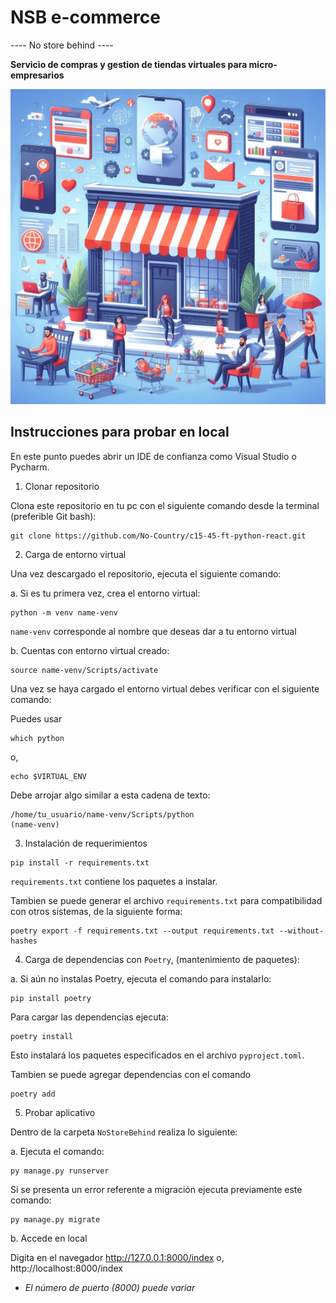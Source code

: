 #  NSB e-commerce
---- No store behind ----

**Servicio de compras  y gestion de tiendas virtuales para micro-empresarios**

![](banner01.jpg)

## Instrucciones para probar en local
En este punto puedes abrir un IDE de confianza como Visual Studio o Pycharm.

1. Clonar repositorio

Clona este repositorio en tu  pc con el siguiente comando desde la terminal (preferible Git bash):
```commandline
git clone https://github.com/No-Country/c15-45-ft-python-react.git
```

2. Carga de entorno virtual

Una vez descargado el  repositorio, ejecuta el siguiente comando:

a. Si es tu primera vez, crea el entorno virtual:
```commandline
python -m venv name-venv
```
``name-venv`` corresponde al nombre que deseas dar a tu entorno virtual

b. Cuentas con entorno virtual creado:

```commandline
source name-venv/Scripts/activate
```
Una vez se haya cargado el entorno virtual debes verificar con el siguiente comando:

Puedes usar
```commandline
which python
```
o,
```commandline
echo $VIRTUAL_ENV
```
Debe arrojar algo similar a esta cadena de texto:

```
/home/tu_usuario/name-venv/Scripts/python
(name-venv)
```

3. Instalación de requerimientos

```commandline
pip install -r requirements.txt
```
``requirements.txt`` contiene los paquetes a instalar.

Tambien se puede generar el archivo ``requirements.txt`` para compatibilidad 
con otros sistemas, de la siguiente forma:

```commandline
poetry export -f requirements.txt --output requirements.txt --without-hashes
```

4. Carga de dependencias con ``Poetry``, (mantenimiento de paquetes):

a. Si aún no instalas Poetry, ejecuta el comando para instalarlo:

```commandline
pip install poetry
```
Para cargar las dependencias ejecuta:

````commandline
poetry install
````
Esto instalará los paquetes especificados en el archivo ``pyproject.toml``.

Tambien se puede agregar dependencias con el comando
````commandline
poetry add
````
5. Probar aplicativo

Dentro de la carpeta ``NoStoreBehind`` realiza lo siguiente:

a. Ejecuta el comando:

````commandline
py manage.py runserver
````
Si se presenta un error referente a migración ejecuta previamente este comando:

````commandline
py manage.py migrate
````
b. Accede en local

Digita en el navegador http://127.0.0.1:8000/index
o, http://localhost:8000/index

* _El número de puerto (8000) puede variar_ 


